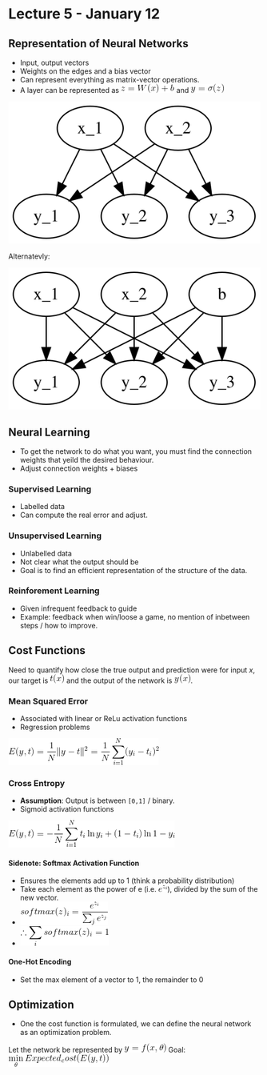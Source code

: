 # Lecture 5 - January 12

## Representation of Neural Networks
- Input, output vectors
- Weights on the edges and a bias vector
- Can represent everything as matrix-vector operations.
- A layer can be represented as ![latex-c1fcd20c-14e9-41ed-bbbc-081d9ff01f89](data/lecture5/latex-c1fcd20c-14e9-41ed-bbbc-081d9ff01f89.png) and ![latex-3935e96f-0385-44ae-9e92-3ba58d1eb101](data/lecture5/latex-3935e96f-0385-44ae-9e92-3ba58d1eb101.png)


![graph-e81df7b7-4daa-4ce4-ac40-e4ac92cabce4](data/lecture5/graph-e81df7b7-4daa-4ce4-ac40-e4ac92cabce4.svg)

Alternatevly:


![graph-e089757f-aecf-418e-8538-397a2053f5fc](data/lecture5/graph-e089757f-aecf-418e-8538-397a2053f5fc.svg)

## Neural Learning
- To get the network to do what you want, you must find the connection weights that yeild the desired behaviour.
- Adjust connection weights + biases

### Supervised Learning
- Labelled data
- Can compute the real error and adjust.

### Unsupervised Learning
- Unlabelled data
- Not clear what the output should be
- Goal is to find an efficient representation of the structure of the data.

### Reinforement Learning
- Given infrequent feedback to guide
- Example: feedback when win/loose a game, no mention of inbetween steps / how to improve.

## Cost Functions
Need to quantify how close the true output and prediction were for input $x$, our target is ![latex-5e2ca615-0394-4e69-8af4-46575d9b00f4](data/lecture5/latex-5e2ca615-0394-4e69-8af4-46575d9b00f4.png) and the output of the network is ![latex-7c59c2ad-a3fe-4a75-8ca4-70fe861d702c](data/lecture5/latex-7c59c2ad-a3fe-4a75-8ca4-70fe861d702c.png).

### Mean Squared Error
- Associated with linear or ReLu activation functions
- Regression problems

![latex-b282e11d-45a4-4902-91cf-719cb24a6748](data/lecture5/latex-b282e11d-45a4-4902-91cf-719cb24a6748.png)

### Cross Entropy
- **Assumption**: Output is between `[0,1]` / binary.
- Sigmoid activation functions

![latex-6b346d8f-a91e-43d4-a04c-11cb2c3ba2e7](data/lecture5/latex-6b346d8f-a91e-43d4-a04c-11cb2c3ba2e7.png)

#### Sidenote: Softmax Activation Function
- Ensures the elements add up to 1 (think a probability distribution)
- Take each element as the power of e (i.e. ![latex-07f31e71-1a73-4864-94f4-461a36976ef2](data/lecture5/latex-07f31e71-1a73-4864-94f4-461a36976ef2.png)), divided by the sum of the new vector.
- ![latex-ac8d1971-07b3-44d6-bcf5-53504b1e10f5](data/lecture5/latex-ac8d1971-07b3-44d6-bcf5-53504b1e10f5.png)
- ![latex-1934d56d-c7b7-4aeb-b873-46d99af53e0d](data/lecture5/latex-1934d56d-c7b7-4aeb-b873-46d99af53e0d.png)

#### One-Hot Encoding
- Set the max element of a vector to 1, the remainder to 0

## Optimization
- One the cost function is formulated, we can define the neural network as an optimization problem.

Let the network be represented by ![latex-53f72cd9-0b12-491e-bf43-f45d1858e786](data/lecture5/latex-53f72cd9-0b12-491e-bf43-f45d1858e786.png)
Goal: ![latex-7e733311-b547-4d23-9b59-824ce9427c6b](data/lecture5/latex-7e733311-b547-4d23-9b59-824ce9427c6b.png)
